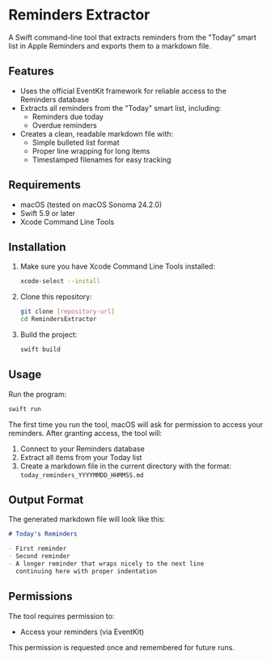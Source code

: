 # Reminders Extractor

A Swift command-line tool that extracts reminders from the "Today" smart list in Apple Reminders and exports them to a markdown file.

## Features

- Uses the official EventKit framework for reliable access to the Reminders database
- Extracts all reminders from the "Today" smart list, including:
  - Reminders due today
  - Overdue reminders
- Creates a clean, readable markdown file with:
  - Simple bulleted list format
  - Proper line wrapping for long items
  - Timestamped filenames for easy tracking

## Requirements

- macOS (tested on macOS Sonoma 24.2.0)
- Swift 5.9 or later
- Xcode Command Line Tools

## Installation

1. Make sure you have Xcode Command Line Tools installed:
   ```bash
   xcode-select --install
   ```

2. Clone this repository:
   ```bash
   git clone [repository-url]
   cd RemindersExtractor
   ```

3. Build the project:
   ```bash
   swift build
   ```

## Usage

Run the program:
```bash
swift run
```

The first time you run the tool, macOS will ask for permission to access your reminders. After granting access, the tool will:
1. Connect to your Reminders database
2. Extract all items from your Today list
3. Create a markdown file in the current directory with the format: `today_reminders_YYYYMMDD_HHMMSS.md`

## Output Format

The generated markdown file will look like this:
```markdown
# Today's Reminders

- First reminder
- Second reminder
- A longer reminder that wraps nicely to the next line
  continuing here with proper indentation
```

## Permissions

The tool requires permission to:
- Access your reminders (via EventKit)

This permission is requested once and remembered for future runs. 